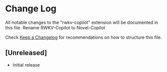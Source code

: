 # Change Log

All notable changes to the "rwkv-copilot" extension will be documented in this file.
Rename RWKV-Copilot to Novel-Copilot

Check [Keep a Changelog](http://keepachangelog.com/) for recommendations on how to structure this file.

## [Unreleased]

- Initial release